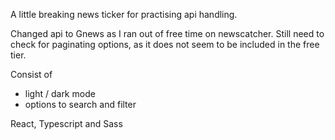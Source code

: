 
A little breaking news ticker for practising api handling.

Changed api to Gnews as I ran out of free time on newscatcher. 
Still need to check for paginating options, as it does not seem to be included in the free tier.

Consist of
- light / dark mode
- options to search and filter

React, Typescript and Sass

